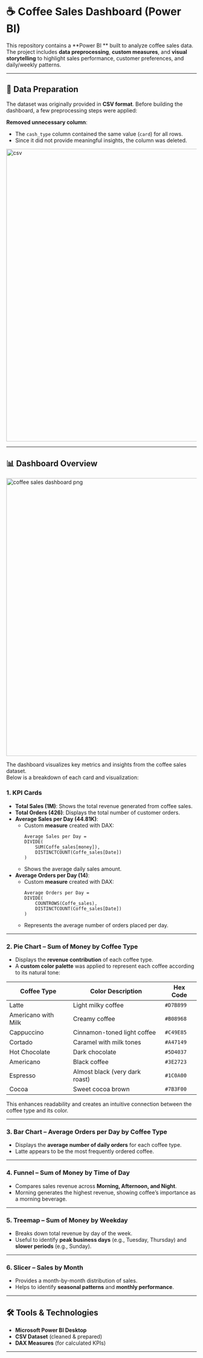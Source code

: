 # ☕ Coffee Sales Dashboard (Power BI)

This repository contains a **Power BI ** built to analyze coffee sales data.  
The project includes **data preprocessing**, **custom measures**, and **visual storytelling** to highlight sales performance, customer preferences, and daily/weekly patterns.

---

## 📂 Data Preparation

The dataset was originally provided in **CSV format**. Before building the dashboard, a few preprocessing steps were applied:

 **Removed unnecessary column**:  
   - The `cash_type` column contained the same value (`card`) for all rows.  
   - Since it did not provide meaningful insights, the column was deleted.


<img width="1254" height="774" alt="csv" src="https://github.com/user-attachments/assets/7dfe23fe-da0b-474d-bfb8-6f80059d3f83" />


---


## 📊 Dashboard Overview

<img width="1308" height="735" alt="coffee sales dashboard png" src="https://github.com/user-attachments/assets/7dd8bb79-dae1-46ef-9212-a77891ad80f1" />

The dashboard visualizes key metrics and insights from the coffee sales dataset.  
Below is a breakdown of each card and visualization:

### 1. **KPI Cards**
- **Total Sales (1M)**: Shows the total revenue generated from coffee sales.  
- **Total Orders (426)**: Displays the total number of customer orders.  
- **Average Sales per Day (44.81K)**:  
  - Custom **measure** created with DAX:  
    ```DAX
    Average Sales per Day =
    DIVIDE(
        SUM(Coffe_sales[money]),
        DISTINCTCOUNT(Coffe_sales[Date])
    )
    ```
  - Shows the average daily sales amount.
- **Average Orders per Day (14)**:  
  - Custom **measure** created with DAX:  
    ```DAX
    Average Orders per Day =
    DIVIDE(
        COUNTROWS(Coffe_sales),
        DISTINCTCOUNT(Coffe_sales[Date])
    )
    ```
  - Represents the average number of orders placed per day.

---

### 2. **Pie Chart – Sum of Money by Coffee Type**
- Displays the **revenue contribution** of each coffee type.  
- A **custom color palette** was applied to represent each coffee according to its natural tone:

| Coffee Type             | Color Description                | Hex Code  |
|--------------------------|----------------------------------|-----------|
| Latte                   | Light milky coffee               | `#D7B899` |
| Americano with Milk      | Creamy coffee                    | `#B08968` |
| Cappuccino              | Cinnamon-toned light coffee      | `#C49E85` |
| Cortado                 | Caramel with milk tones          | `#A47149` |
| Hot Chocolate           | Dark chocolate                   | `#5D4037` |
| Americano               | Black coffee                     | `#3E2723` |
| Espresso                | Almost black (very dark roast)   | `#1C0A00` |
| Cocoa                   | Sweet cocoa brown                | `#7B3F00` |

This enhances readability and creates an intuitive connection between the coffee type and its color.

---

### 3. **Bar Chart – Average Orders per Day by Coffee Type**
- Displays the **average number of daily orders** for each coffee type.  
- Latte appears to be the most frequently ordered coffee.

---

### 4. **Funnel – Sum of Money by Time of Day**
- Compares sales revenue across **Morning, Afternoon, and Night**.  
- Morning generates the highest revenue, showing coffee’s importance as a morning beverage.

---

### 5. **Treemap – Sum of Money by Weekday**
- Breaks down total revenue by day of the week.  
- Useful to identify **peak business days** (e.g., Tuesday, Thursday) and **slower periods** (e.g., Sunday).

---

### 6. **Slicer – Sales by Month**
- Provides a month-by-month distribution of sales.  
- Helps to identify **seasonal patterns** and **monthly performance**.

---

## 🛠️ Tools & Technologies
- **Microsoft Power BI Desktop**
- **CSV Dataset** (cleaned & prepared)
- **DAX Measures** (for calculated KPIs)

---









